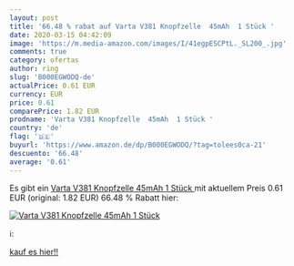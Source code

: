 ```yaml
---
layout: post
title: '66.48 % rabat auf Varta V381 Knopfzelle  45mAh  1 Stück '
date: 2020-03-15 04:42:09
image: 'https://m.media-amazon.com/images/I/41egpESCPtL._SL200_.jpg'
comments: true
category: ofertas
author: ring
slug: 'B000EGWODQ-de'
actualPrice: 0.61 EUR
currency: EUR
price: 0.61
comparePrice: 1.82 EUR
prodname: 'Varta V381 Knopfzelle  45mAh  1 Stück '
country: 'de'
flag: '🇩🇪'
buyurl: 'https://www.amazon.de/dp/B000EGWODQ/?tag=tolees0ca-21'
descuento: '66.48'
average: '0.61'
---
```


Es gibt ein [Varta V381 Knopfzelle  45mAh  1 Stück ](https://www.amazon.de/dp/B000EGWODQ/?tag=tolees0ca-21) mit aktuellem Preis 0.61 EUR (original: 1.82 EUR) 66.48 % Rabatt hier:

[![Varta V381 Knopfzelle  45mAh  1 Stück ](https://m.media-amazon.com/images/I/41egpESCPtL._SL200_.jpg)](https://www.amazon.de/dp/B000EGWODQ/?tag=tolees0ca-21)

ℹ️:


[kauf es hier!!](https://www.amazon.de/dp/B000EGWODQ/?tag=tolees0ca-21)
